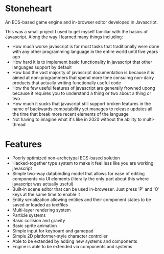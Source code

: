 # Stoneheart
An ECS-based game engine and in-browser editor developed in Javascript.

This was a small project I used to get myself familiar with the basics of Javascript. Along the way I learned many things including:
* How much worse javascript is for most tasks that traditionally were done with any other programming language in the entire world until five years ago
* How hard it is to implement basic functionality in javascript that other languages support by default
* How bad the vast majority of javascript documentation is because it is aimed at non-programmers that spend more time consuimg non-dairy products that actually writing functionally useful code
* How the few useful features of javascript are generally frowned upong because it requires you to understand a thing or two about a thing or two
* How much it sucks that javascript still support broken features in the name of backwards compatability yet manages to release updates all the time that break more recent elements of the language
* Not having to imagine what it's like in 2020 without the ability to multi-thread

# Features
* Poorly optimized non-archetypal ECS-based solution
* Hacked-together type system to make it feel less like you are working javascript
* Simple two-way databinding model that allows for ease of editing components via UI elements (literally the only part about this where javascript was actually useful)
* Built-in scene editor that can be used in-broweser. Just press 'P' and 'O' keys at the same time to enable it
* Entity serialization allowing entities and their component states to be saved or loaded as textfiles
* Multi-layer rendering system
* Particle systems
* Basic collision and gravity
* Basic sprite animation
* Simple input for keyboard and gamepad
* Simple 2D platformer-style character controller
* Able to be extended by adding new systems and components
* Engine is able to be extended via components and systems

